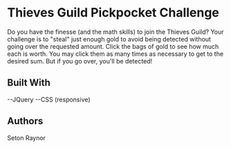 # Thieves Guild Pickpocket Challenge
Do you have the finesse (and the math skills) to join the Thieves Guild? Your challenge is to "steal" just enough gold to avoid being detected without going over the requested amount. Click the bags of gold to see how much each is worth. You may click them as many times as necessary to get to the desired sum. But if you go over, you'll be detected!

## Built With
--JQuery
--CSS (responsive)

## Authors
Seton Raynor